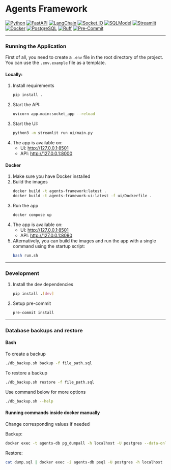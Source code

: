 # Agents Framework

[![Python](https://img.shields.io/badge/Python-3.11-3776AB?style=for-the-badge&logo=python&logoColor=white)](https://www.python.org/)
[![FastAPI](https://img.shields.io/badge/FastAPI-009688?style=for-the-badge&logo=fastapi&logoColor=white)](https://fastapi.tiangolo.com/)
[![LangChain](https://img.shields.io/badge/LangChain-1C3C3C?style=for-the-badge&logo=langchain&logoColor=white)](https://langchain.com/)
[![Socket.IO](https://img.shields.io/badge/Socket.IO-010101?style=for-the-badge&logo=socket.io&logoColor=white)](https://socket.io/)
[![SQLModel](https://img.shields.io/badge/SQLModel-7E56C2?style=for-the-badge)](https://sqlmodel.tiangolo.com/)
[![Streamlit](https://img.shields.io/badge/Streamlit-FF4B4B?style=for-the-badge&logo=streamlit&logoColor=white)](https://streamlit.io/)
[![Docker](https://img.shields.io/badge/Docker-2496ED?style=for-the-badge&logo=docker&logoColor=white)](https://www.docker.com/)
[![PostgreSQL](https://img.shields.io/badge/PostgreSQL-4169E1?style=for-the-badge&logo=postgresql&logoColor=white)](https://www.postgresql.org/)
[![Ruff](https://img.shields.io/badge/Ruff-D7FF64?style=for-the-badge&logo=ruff&logoColor=black)](https://docs.astral.sh/ruff/)
[![Pre-Commit](https://img.shields.io/badge/Pre--Commit-FAB040?style=for-the-badge&logo=pre-commit&logoColor=black)](https://pre-commit.com/)

---
### Running the Application
First of all, you need to create a `.env` file in the root directory of the project.
You can use the `.env.example` file as a template.

#### Locally:
1. Install requirements
    ```bash
    pip install .
    ```
2. Start the API:
    ```bash
    uvicorn app.main:socket_app --reload
    ```
3. Start the UI:
   ```bash
   python3 -m streamlit run ui/main.py
   ```
4. The app is available on:
   - UI: http://127.0.0.1:8501
   - API: http://127.0.0.1:8000

#### Docker
1. Make sure you have Docker installed
2. Build the images
    ```bash
    docker build -t agents-framework:latest .
    docker build -t agents-framework-ui:latest -f ui/Dockerfile .
    ```
3. Run the app
    ```bash
   docker compose up
    ```
4. The app is available on:
   - UI: http://127.0.0.1:8501
   - API: http://127.0.0.1:8080
5. Alternatively, you can build the images and run the app with a single command using the startup script:
    ```bash
    bash run.sh
    ```

---
### Development
1. Install the dev dependencies
    ```bash
    pip install .[dev]
    ```
2. Setup pre-commit
    ```bash
    pre-commit install
    ```

---
### Database backups and restore

#### Bash
To create a backup
```bash
./db_backup.sh backup -f file_path.sql
```
To restore a backup
```bash
./db_backup.sh restore -f file_path.sql
```
Use command below for more options
```bash
./db_backup.sh --help
```

#### Running commands inside docker manually
Change corresponding values if needed

Backup:
```bash
docker exec -t agents-db pg_dumpall -h localhost -U postgres --data-only > dump.sql
```
Restore:
```bash
cat dump.sql | docker exec -i agents-db psql -U postgres -h localhost
```
